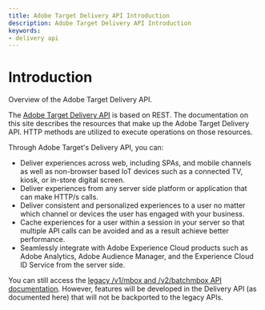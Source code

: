 ```yaml
---
title: Adobe Target Delivery API Introduction
description: Adobe Target Delivery API Introduction
keywords:
- delivery api
--- 
```


# Introduction

Overview of the Adobe Target Delivery API.

The [Adobe Target Delivery API](../../implement/delivery-api/) is based on REST. The documentation on this site describes the resources that make up the Adobe Target Delivery API. HTTP methods are utilized to execute operations on those resources.

Through Adobe Target's Delivery API, you can:

* Deliver experiences across web, including SPAs, and mobile channels as well as non-browser based IoT devices such as a connected TV, kiosk, or in-store digital screen.
* Deliver experiences from any server side platform or application that can make HTTP/s calls.
* Deliver consistent and personalized experiences to a user no matter which channel or devices the user has engaged with your business.
* Cache experiences for a user within a session in your server so that multiple API calls can be avoided and as a result achieve better performance.
* Seamlessly integrate with Adobe Experience Cloud products such as Adobe Analytics, Adobe Audience Manager, and the Experience Cloud ID Service from the server side.

<InlineAlert variant="info" slots="text" />

You can still access the [legacy /v1/mbox and /v2/batchmbox API documentation](https://developers.adobetarget.com/api/legacy-api/index.html). However, features will be developed in the Delivery API (as documented here) that will not be backported to the legacy APIs.